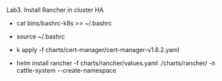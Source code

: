 Lab3. Install Rancher in cluster HA

- cat bins/bashrc-k8s >> ~/.bashrc
- source ~/.bashrc

- k apply -f charts/cert-manager/cert-manager-v1.8.2.yaml

- helm install rancher -f charts/rancher/values.yaml ./charts/rancher/ -n cattle-system --create-namespace
